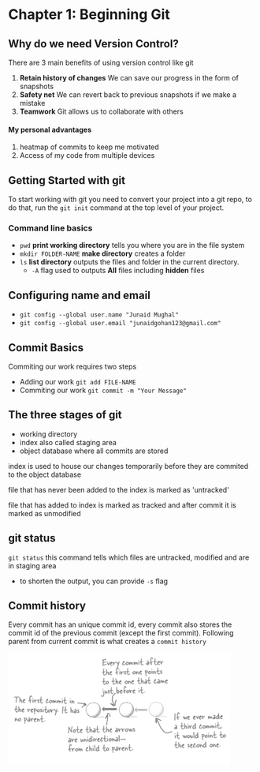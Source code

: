 # Chapter 1: Beginning Git

## Why do we need Version Control?
There are 3 main benefits of using version control like git
1. **Retain history of changes** We can save our progress in the form of snapshots
2. **Safety net** We can revert back to previous snapshots if we make a mistake
3. **Teamwork** Git allows us to collaborate with others

#### My personal advantages
1. heatmap of commits to keep me motivated
2. Access of my code from multiple devices

## Getting Started with git
To start working with git you need to convert your project into a git repo, to do that, run the `git init` command at the top level of your project.



### Command line basics
- `pwd` **print working directory** tells you where you are in the file system
- `mkdir FOLDER-NAME` **make directory** creates a folder
- `ls` **list directory** outputs the files and folder in the current directory.
    - `-A` flag used to outputs **All**  files including **hidden** files

    
## Configuring name and email
- `git config --global user.name "Junaid Mughal"`
- `git config --global user.email "junaidgohan123@gmail.com"`

## Commit Basics
Commiting our work requires two steps
- Adding our work `git add FILE-NAME`
- Commiting our work `git commit -m "Your Message"`

## The three stages of git
- working directory
- index also called staging area
- object database where all commits are stored

index is used to house our changes temporarily before they are commited to the object database

file that has never been added to the index is marked as 'untracked' 

file that has added to index is marked as tracked and
after commit it is marked as unmodified


## git status
`git status` this command tells which files are untracked, modified and are in staging area
- to shorten the output, you can provide `-s` flag


## Commit history
Every commit has an unique commit id, every commit also stores the commit id of the previous commit (except the first commit). 
Following parent from current commit is what creates a `commit history`

<img src="commit-history.png" width="450px">


